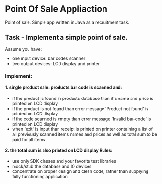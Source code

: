 # Point Of Sale Appliaction

Point of sale. Simple app written in Java as a recruitment task. 

## Task - Implement a simple point of sale. 

Assume you have: 
* one input device: bar codes scanner 
* two output devices: LCD display and printer 

### Implement: 
#### 1. single product sale: products bar code is scanned and: 
 * if the product is found in products database than it's name and price is printed on LCD display 
 * if the product is not found than error message 'Product not found' is printed on LCD display 
 * if the code scanned is empty than error message 'Invalid bar-code' is printed on LCD display 
 * when 'exit' is input than receipt is printed on printer containing a list of all previously scanned items names and prices as well as total sum to be paid for all items

#### 2. the total sum is also printed on LCD display Rules: 
 * use only SDK classes and your favorite test libraries 
 * mock/stub the database and IO devices 
 * concentrate on proper design and clean code, rather than supplying fully functioning application
